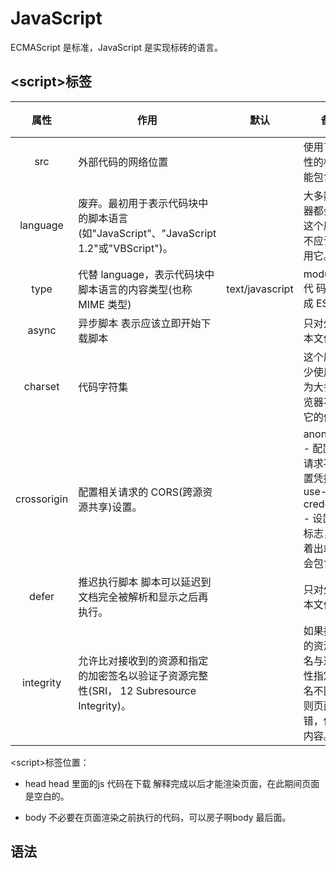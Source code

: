 # JavaScript

ECMAScript 是标准，JavaScript 是实现标砖的语言。

##  \<script>标签

|    属性     | 作用                                                         | 默认            | 备注                                                         | 必需 |
| :---------: | ------------------------------------------------------------ | --------------- | ------------------------------------------------------------ | ---- |
|     src     | 外部代码的网络位置                                           |                 | 使用了src属性的标签不能包含代码                              |      |
|  language   | 废弃。最初用于表示代码块中的脚本语言(如"JavaScript"、"JavaScript 1.2"或"VBScript")。 |                 | 大多数浏览器都会忽略这个属性，不应该再使用它。               |      |
|    type     | 代替 language，表示代码块中脚本语言的内容类型(也称 MIME 类型) | text/javascript | module - 代 码会被当成 ES6 模块                              |      |
|    async    | 异步脚本  表示应该立即开始下载脚本                           |                 | 只对外部脚本文件有效                                         |      |
|   charset   | 代码字符集                                                   |                 | 这个属性很少使用，因为大多数浏览器不 在乎它的值。            |      |
| crossorigin | 配置相关请求的 CORS(跨源资源共享)设置。                      |                 | anonymous - 配置文件请求不必设置凭据标志<br />use-credentials - 设置凭据 标志，意味着出站请求会包含凭据 |      |
|    defer    | 推迟执行脚本  脚本可以延迟到文档完全被解析和显示之后再执行。 |                 | 只对外部脚本文件有效                                         |      |
|  integrity  | 允许比对接收到的资源和指定的加密签名以验证子资源完整性(SRI， 12 Subresource Integrity)。 |                 | 如果接收到的资源的签名与这个属性指定的签名不匹配，则页面会报错，供恶意内容。 |      |

\<script>标签位置：

+ head head 里面的js 代码在下载 解释完成以后才能渲染页面，在此期间页面是空白的。

+ body 不必要在页面渲染之前执行的代码，可以房子啊body 最后面。

## 语法

